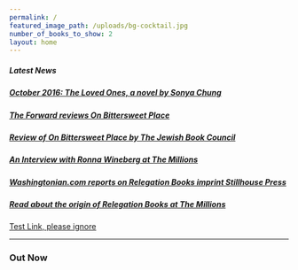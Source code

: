 ```yaml
---
permalink: /
featured_image_path: /uploads/bg-cocktail.jpg
number_of_books_to_show: 2
layout: home
---
```



##### Latest News

##### [October 2016: The Loved Ones, a novel by Sonya Chung](http://sonyachung.com/bio/)

##### [The Forward reviews On Bittersweet Place](http://forward.com/the-assimilator/206589/growing-up-in-jazz-age-chicago/)

##### [Review of On Bittersweet Place by The Jewish Book Council](http://www.jewishbookcouncil.org/book/on-bittersweet-place)

##### [An Interview with Ronna Wineberg at The Millions](http://www.themillions.com/2014/09/everything-changes-an-interview-with-ronna-wineberg.html)

##### [Washingtonian.com reports on Relegation Books imprint Stillhouse Press](http://www.washingtonian.com/blogs/capitalcomment/books/relegation-books-launches-student-run-imprint-at-gmu.php)

##### [Read about the origin of Relegation Books at The Millions](http://www.themillions.com/2012/04/adventures-in-self-publishing-dallas-hudgens-wake-up-were-here.html)

[Test Link, please ignore](http://www.huffingtonpost.com)

---

### Out Now